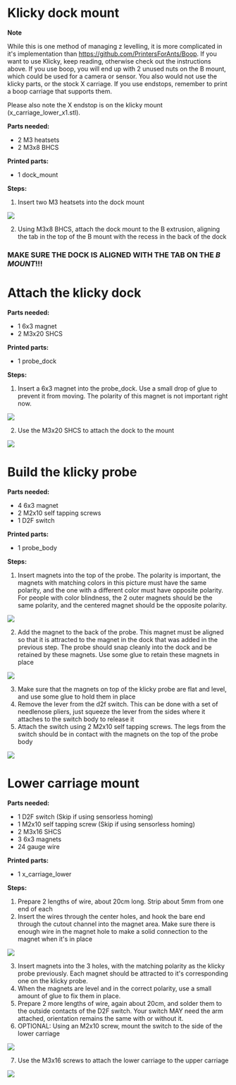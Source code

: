 # Klicky dock mount

**Note**

While this is one method of managing z levelling, it is more complicated in it's implementation than https://github.com/PrintersForAnts/Boop.
If you want to use Klicky, keep reading, otherwise check out the instructions above.  If you use boop, you will end up with 2 unused nuts on the B mount, which could be used for a camera or sensor.  You also would not use the klicky parts, or the stock X carriage.  If you use endstops, remember to print a boop carriage that supports them.

Please also note the X endstop is on the klicky mount (x_carriage_lower_x1.stl).

**Parts needed:**
* 2 M3 heatsets 
* 2 M3x8 BHCS

**Printed parts:**
* 1 dock_mount


**Steps:**
1. Insert two M3 heatsets into the dock mount 

![](images/klicky_dock_heatsets.png)

2. Using M3x8 BHCS, attach the dock mount to the B extrusion, aligning the tab in the top of the B mount with the recess in the back of the dock
### MAKE SURE THE DOCK IS ALIGNED WITH THE TAB ON THE _B MOUNT_!!!


# Attach the klicky dock


**Parts needed:**
* 1 6x3 magnet
* 2 M3x20 SHCS

**Printed parts:**
* 1 probe_dock

**Steps:**
1. Insert a 6x3 magnet into the probe_dock. Use a small drop of glue to prevent it from moving. The polarity of this magnet is not important right now. 

![](images/klicky_dock_magnet.png)

2. Use the M3x20 SHCS to attach the dock to the mount 

![](images/klicky_dock_attached.png)


# Build the klicky probe

**Parts needed:**
* 4 6x3 magnet
* 2 M2x10 self tapping screws
* 1 D2F switch

**Printed parts:**
* 1 probe_body

**Steps:**
1. Insert magnets into the top of the probe. The polarity is important, the magnets with matching colors in this picture must have the same polarity, and the one with a different color must have opposite polarity.  For people with color blindness, the 2 outer magnets should be the same polarity, and the centered magnet should be the opposite polarity.

![](images/klicky_probe_magnets_1.png)

2. Add the magnet to the back of the probe. This magnet must be aligned so that it is attracted to the magnet in the dock that was added in the previous step. The probe should snap cleanly into the dock and be retained by these magnets. Use some glue to retain these magnets in place 

![](images/klicky_probe_magnets_2.png)

3. Make sure that the magnets on top of the klicky probe are flat and level, and use some glue to hold them in place
4. Remove the lever from the d2f switch. This can be done with a set of needlenose pliers, just squeeze the lever from the sides where it attaches to the switch body to release it
5. Attach the switch using 2 M2x10 self tapping screws. The legs from the switch should be in contact with the magnets on the top of the probe body

![](images/klicky_switch.png)


# Lower carriage mount

**Parts needed:**
* 1 D2F switch  (Skip if using sensorless homing)
* 1 M2x10 self tapping screw (Skip if using sensorless homing)
* 2 M3x16 SHCS
* 3 6x3 magnets
* 24 gauge wire



**Printed parts:**
* 1 x_carriage_lower


**Steps:**
1. Prepare 2 lengths of wire, about 20cm long. Strip about 5mm from one end of each 
2. Insert the wires through the center holes, and hook the bare end through the cutout channel into the magnet area. Make sure there is enough wire in the magnet hole to make a solid connection to the magnet when it's in place 

![](images/x_lower_carriage_wires.jpg)

3. Insert magnets into the 3 holes, with the matching polarity as the klicky probe previously. Each magnet should be attracted to it's corresponding one on the klicky probe. 
4. When the magnets are level and in the correct polarity, use a small amount of glue to fix them in place. 
5. Prepare 2 more lengths of wire, again about 20cm, and solder them to the outside contacts of the D2F switch.  Your switch MAY need the arm attached, orientation remains the same with or without it.
6. OPTIONAL: Using an M2x10 screw, mount the switch to the side of the lower carriage 

![](images/x_lower_carriage_switch.png)

7. Use the M3x16 screws to attach the lower carriage to the upper carriage 

![](images/x_lower_carriage_mounted.png)
